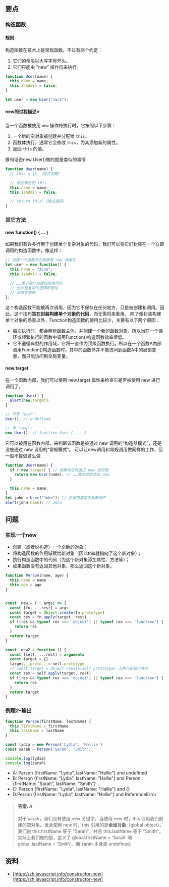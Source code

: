## 要点
### 构造函数
#### 规则
构造函数在技术上是常规函数。不过有两个约定：

1. 它们的命名以大写字母开头。
2. 它们只能由 "new" 操作符来执行。
```typescript
function User(name) {
  this.name = name;
  this.isAdmin = false;
}

let user = new User("Jack");
```
#### new的过程描述⭐️
当一个函数被使用 `new` 操作符执行时，它按照以下步骤：

1. 一个新的空对象被创建并分配给 `this`。
2. 函数体执行。通常它会修改 `this`，为其添加新的属性。
3. 返回 `this` 的值。

换句话说new User()做的就是类似的事情
```javascript
function User(name) {
  // this = {};（隐式创建）

  // 添加属性到 this
  this.name = name;
  this.isAdmin = false;

  // return this;（隐式返回）
}
```
### 其它方法
#### new function() { … }
如果我们有许多行用于创建单个复杂对象的代码，我们可以将它们封装在一个立即调用的构造函数中，像这样：
```typescript
// 创建一个函数并立即使用 new 调用它
let user = new function() {
  this.name = "John";
  this.isAdmin = false;

  // ……用于用户创建的其他代码
  // 也许是复杂的逻辑和语句
  // 局部变量等
};
```
这个构造函数不能被再次调用，因为它不保存在任何地方，只是被创建和调用。因此，这个技巧**旨在封装构建单个对象的代码**，而无需将来重用。
除了像封装构建单个对象的场景以外，Function构造函数的使用比较少，主要有以下两个原因：

- 每次执行时，都会解析函数主体，并创建一个新的函数对象，所以当在一个循环或频繁执行的函数中调用Function()构造函数效率很低。
- 它不遵循典型的作用域，它将一直作为顶级函数执行。所以在一个函数A内部调用Function()构造函数时，其中的函数体并不能访问到函数A中的局部变量，而只能访问到全局变量。
#### new.target
在一个函数内部，我们可以使用 new.target 属性来检查它是否被使用 new 进行调用了。
```javascript
function User() {
  alert(new.target);
}

// 不带 "new"：
User(); // undefined

// 带 "new"：
new User(); // function User { ... }
```
它可以被用在函数内部，来判断该函数是被通过 new 调用的“构造器模式”，还是没被通过 new 调用的“常规模式”。
可以让new调用和常规调用做同样的工作，但一般不提倡这么做
```javascript
function User(name) {
  if (!new.target) { // 如果你没有通过 new 运行我
    return new User(name); // ……我会给你添加 new
  }

  this.name = name;
}
let john = User("John"); // 将调用重定向到新用户
alert(john.name); // John
```
## 问题
### 实现一个new

- 创建（或者说构造）一个全新的对象；
- 将构造函数的作用域赋给新对象（因此this就指向了这个新对象）；
- 执行构造函数中的代码（为这个新对象添加属性、方法等）；
- 如果函数没有返回其他对象，那么返回这个新对象。
```javascript
function Person(name, age) {
  this.name = name
  this.age = age
}


const _new = (...args) => {
  const [fn, ...rest] = args
  const target = Object.create(fn.prototype)
  const res = fn.apply(target, rest)
  if ((res && typeof res === 'object') || typeof res === 'function') {
    return res
  }
  return target
}

const _new2 = function () {
  const [self, ...rest] = arguments
  const target = {}
  target.__proto__ = self.prototype
  // const target = Object.create(self.prototype) 上两行和该行等价
  const res = self.apply(target, rest)
  if ((res && typeof res === 'object') || typeof res === 'function') {
    return res
  }
  return target
}
```
### 例题2-输出
```javascript
function Person(firstName, lastName) {
  this.firstName = firstName
  this.lastName = lastName
}

const lydia = new Person('Lydia', 'Hallie')
const sarah = Person('Sarah', 'Smith')

console.log(lydia)
console.log(sarah)
```

- A: Person {firstName: "Lydia", lastName: "Hallie"} and undefined
- B: Person {firstName: "Lydia", lastName: "Hallie"} and Person {firstName: "Sarah", lastName: "Smith"}
- C: Person {firstName: "Lydia", lastName: "Hallie"} and {}
- D:Person {firstName: "Lydia", lastName: "Hallie"} and ReferenceError
> #### 答案: A
> 对于 sarah，我们没有使用 new 关键字。当使用 new 时，this 引用我们创建的空对象。当未使用 new 时，this 引用的是**全局对象**（global object）。
> 我们说 this.firstName 等于 "Sarah"，并且 this.lastName 等于 "Smith"。实际上我们做的是，定义了 global.firstName = 'Sarah' 和 global.lastName = 'Smith'。而 sarah 本身是 undefined。


## 资料

- [https://zh.javascript.info/constructor-new](https://zh.javascript.info/constructor-new)

